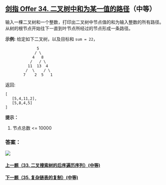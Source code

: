 ## [剑指 Offer 34. 二叉树中和为某一值的路径](https://leetcode-cn.com/problems/er-cha-shu-zhong-he-wei-mou-yi-zhi-de-lu-jing-lcof/)（中等）

输入一棵二叉树和一个整数，打印出二叉树中节点值的和为输入整数的所有路径。从树的根节点开始往下一直到叶节点所经过的节点形成一条路径。



**示例:**
给定如下二叉树，以及目标和 `sum = 22`，

```
              5
             / \
            4   8
           /   / \
          11  13  4
         /  \    / \
        7    2  5   1
```

返回:

```
[
   [5,4,11,2],
   [5,8,4,5]
]
```



**提示：**

1. 节点总数 <= 10000



### 答案：



![](https://img-blog.csdnimg.cn/20200807155236311.png)

#### [上一题（33. 二叉搜索树的后序遍历序列）(中等)](https://github.com/sdwwld/leetCode/blob/master/src/main/java/com/wld/java/offer/剑指Offer33.md)

#### [下一题（35. 复杂链表的复制）(中等)](https://github.com/sdwwld/leetCode/blob/master/src/main/java/com/wld/java/offer/剑指Offer35.md)